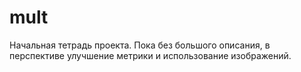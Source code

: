 # mult

Начальная тетрадь проекта. Пока без большого описания, в перспективе улучшение метрики и использование изображений.
